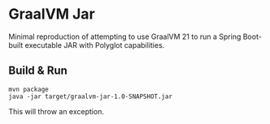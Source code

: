 # GraalVM Jar
Minimal reproduction of attempting to use GraalVM 21 to run a Spring Boot-built executable JAR
with Polyglot capabilities.

## Build & Run
```shell
mvn package
java -jar target/graalvm-jar-1.0-SNAPSHOT.jar
```
This will throw an exception.
